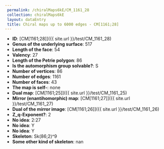 ```yaml
--- 
 permalink: /chiralMaps6kE/CM_1161_28 
 collection: chiralMaps6kE
 layout: dataEntry
 title: Chiral maps up to 6000 edges - CM[1161;28]
---
```


- **ID**: [CM[1161;28]]({{ site.url }}/test/CM_1161_28)
- **Genus of the underlying surface**: 517
- **Length of the face**: 54
- **Valency**: 27
- **Length of the Petrie polygon**: 86
- **Is the automorphism group solvable?**: S
- **Number of vertices**: 86
- **Number of edges**: 1161
- **Number of faces**: 43
- **The map is self-**: none
- **Dual map**: [CM[1161;25]]({{ site.url }}/test/CM_1161_25)
- **Mirror (enantihomorphic) map**: [CM[1161;27]]({{ site.url }}/test/CM_1161_27)
- **Dual of the mirror image**: [CM[1161;26]]({{ site.url }}/test/CM_1161_26)
- **Z_q-Exponent?**: 2
- **No idea**:  2:27
- **No idea**: Y
- **No idea**: Y
- **Skeleton**: Sk(86;2)^9
- **Some other kind of skeleton**: nan

